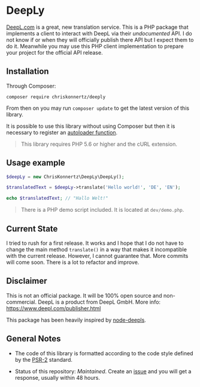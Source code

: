 # DeepLy

[DeepL.com](https://www.deepl.com/) is a great, new translation service. 
This is a PHP package that implements a client to interact with DeepL via their _undocumented_ API. 
I do not know if or when they will officially publish there API but I expect them to do it. 
Meanwhile you may use this PHP client implementation to prepare your project for the official API release.

## Installation

Through Composer:

```
composer require chriskonnertz/deeply
```

From then on you may run `composer update` to get the latest version of this library.

It is possible to use this library without using Composer but then it is necessary to register an 
[autoloader function](https://github.com/php-fig/fig-standards/blob/master/accepted/PSR-0.md#example-implementation).

> This library requires PHP 5.6 or higher and the cURL extension.

## Usage example

```php
$deepLy = new ChrisKonnertz\DeepLy\DeepLy();

$translatedText = $deepLy->translate('Hello world!', 'DE', 'EN');

echo $translatedText; // "Hallo Welt!"
```

> There is a PHP demo script included. It is located at `dev/demo.php`.

## Current State

I tried to rush for a first release. It works and I hope that I do not have to change the main method `translate()`
in a way that makes it incompatible with the current release. However, I cannot guarantee that. 
More commits will come soon. There is a lot to refactor and improve.

## Disclaimer

This is not an official package. It will be 100% open source and non-commercial. 
DeepL is a product from DeepL GmbH. More info: https://www.deepl.com/publisher.html

This package has been heavily inspired by [node-deepls](https://www.npmjs.com/package/node-deepl).

## General Notes

* The code of this library is formatted according to the code style defined by the 
[PSR-2](https://github.com/php-fig/fig-standards/blob/master/accepted/PSR-2-coding-style-guide.md) standard.

* Status of this repository: _Maintained_. Create an [issue](https://github.com/chriskonnertz/string-calc/issues) 
and you will get a response, usually within 48 hours.